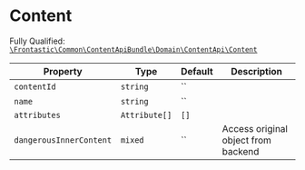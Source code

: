 #  Content

Fully Qualified: [`\Frontastic\Common\ContentApiBundle\Domain\ContentApi\Content`](../../../../../src/php/ContentApiBundle/Domain/ContentApi/Content.php)



Property|Type|Default|Description
--------|----|-------|-----------
`contentId`|`string`|``|
`name`|`string`|``|
`attributes`|`Attribute[]`|`[]`|
`dangerousInnerContent`|`mixed`|``|Access original object from backend

